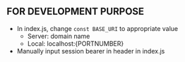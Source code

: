 ## FOR DEVELOPMENT PURPOSE ##
- In index.js, change `const BASE_URI` to appropriate value 
    - Server: domain name
    - Local: localhost:{PORTNUMBER}
- Manually input session bearer in header in index.js